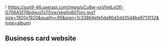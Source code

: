 ! (https://sun9-46.userapi.com/impg/uCu8w-yxVhelLyOfI-G706ASf76bdgusToT0yw/xkg0o80Tprc.jpg?size=1920x1920&quality=95&sign=1c33864efe5da86d2dd35d4be9713f32&type=album)
## Business card website
